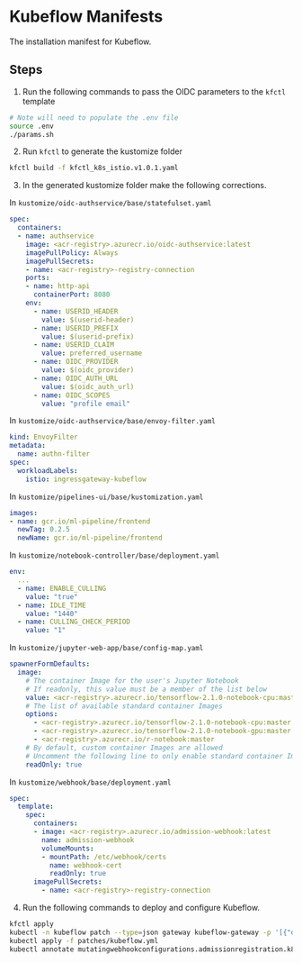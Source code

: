 # Kubeflow Manifests

The installation manifest for Kubeflow.

## Steps

1. Run the following commands to pass the OIDC parameters to the `kfctl` template

```sh
# Note will need to populate the .env file
source .env
./params.sh
```

2. Run `kfctl` to generate the kustomize folder

```sh
kfctl build -f kfctl_k8s_istio.v1.0.1.yaml
```

3. In the generated kustomize folder make the following corrections.

In `kustomize/oidc-authservice/base/statefulset.yaml`

```yaml
spec:
  containers:
  - name: authservice
    image: <acr-registry>.azurecr.io/oidc-authservice:latest
    imagePullPolicy: Always
    imagePullSecrets:
    - name: <acr-registry>-registry-connection
    ports:
    - name: http-api
      containerPort: 8080
    env:
      - name: USERID_HEADER
        value: $(userid-header)
      - name: USERID_PREFIX
        value: $(userid-prefix)
      - name: USERID_CLAIM
        value: preferred_username
      - name: OIDC_PROVIDER
        value: $(oidc_provider)
      - name: OIDC_AUTH_URL
        value: $(oidc_auth_url)
      - name: OIDC_SCOPES
        value: "profile email"
```

In `kustomize/oidc-authservice/base/envoy-filter.yaml`

```yaml
kind: EnvoyFilter
metadata:
  name: authn-filter
spec:
  workloadLabels:
    istio: ingressgateway-kubeflow
```

In `kustomize/pipelines-ui/base/kustomization.yaml`

```yaml
images:
- name: gcr.io/ml-pipeline/frontend
  newTag: 0.2.5
  newName: gcr.io/ml-pipeline/frontend
```

In `kustomize/notebook-controller/base/deployment.yaml`

```yaml
env:
  ...
  - name: ENABLE_CULLING
    value: "true"
  - name: IDLE_TIME
    value: "1440"
  - name: CULLING_CHECK_PERIOD
    value: "1"
```

In `kustomize/jupyter-web-app/base/config-map.yaml`

```yaml
spawnerFormDefaults:
  image:
    # The container Image for the user's Jupyter Notebook
    # If readonly, this value must be a member of the list below
    value: <acr-registry>.azurecr.io/tensorflow-2.1.0-notebook-cpu:master
    # The list of available standard container Images
    options:
      - <acr-registry>.azurecr.io/tensorflow-2.1.0-notebook-cpu:master
      - <acr-registry>.azurecr.io/tensorflow-2.1.0-notebook-gpu:master
      - <acr-registry>.azurecr.io/r-notebook:master
    # By default, custom container Images are allowed
    # Uncomment the following line to only enable standard container Images
    readOnly: true
```

In `kustomize/webhook/base/deployment.yaml`

```yaml
spec:
  template:
    spec:
      containers:
      - image: <acr-registry>.azurecr.io/admission-webhook:latest
        name: admission-webhook
        volumeMounts:
        - mountPath: /etc/webhook/certs
          name: webhook-cert
          readOnly: true
      imagePullSecrets:
        - name: <acr-registry>-registry-connection
```

4. Run the following commands to deploy and configure Kubeflow.

```sh
kfctl apply
kubectl -n kubeflow patch --type=json gateway kubeflow-gateway -p '[{"op":"replace","path":"/spec/selector/istio","value":"ingressgateway-kubeflow"}]'
kubectl apply -f patches/kubeflow.yml
kubectl annotate mutatingwebhookconfigurations.admissionregistration.k8s.io admission-webhook-mutating-webhook-configuration certmanager.k8s.io/inject-ca-from=kubeflow/admission-webhook-cert --overwrite
```

